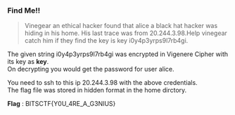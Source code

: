 ### Find Me!! 

> Vinegear an ethical hacker found that alice a black hat hacker was hiding in his home. His last trace was from 20.244.3.98.Help vinegear catch him if they find the key is key i0y4p3yrps9l7rb4gi.  
    

The given string i0y4p3yrps9l7rb4gi was encrypted in Vigenere Cipher with its key as **key**.       
On decrypting you would get the password for user alice.   

You need to ssh to this ip 20.244.3.98 with the above credentials.    
The flag file was stored in hidden format in the home dirctory.    

**Flag** : BITSCTF{Y0U_4RE_A_G3NIUS}